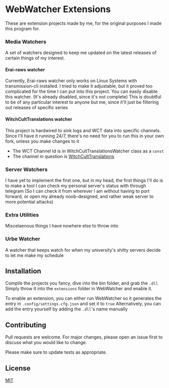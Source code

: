 # WebWatcher Extensions
These are extension projects made by me, for the original purposes I made this program for.

### Media Watchers
A set of watchers designed to keep me updated on the latest releases of certain things of my interest.

#### Erai-raws watcher
Currently, Erai-raws watcher only works on Linux Systems with transmission-cli installed. I tried to make it adjustable, but it proved too complicated for the time I can put into this project.
You can easily disable this watcher. (It's already disabled, since it's not complete)
This is doubtful to be of any particular interest to anyone but me, since it'll just be filtering out releases of specific series

#### WitchCultTranslations watcher
This project is hardwired to sink logs and WCT data into specific channels. Since I'll have it running 24/7, there's no need for you to run this in your own fork, unless you make changes to it
- The WCT Channel Id is in WitchCultTranslationsWatcher class as a `const`
- The channel in question is [WitchCultTranslations](https://t.me/WitchCultTranslations)

### Server Watchers
I have yet to implement the first one, but in my head, the first things I'll do is to make a tool I can check my personal server's status with through telegram (So I can check it from wherever I am without having to port forward, or open my already noob-designed, and rather weak server to more potential attacks)

### Extra Utilities
Miscelaenous things I have nowhere else to throw into

### Urbe Watcher
A watcher that keeps watch for when my university's shitty servers decide to let me make my schedule


## Installation
Compile the projects you fancy, dive into the bin folder, and grab the `.dll`
Simply throw it into the `extensions` folder in WebWatcher and enable it.

To enable an extension, you can either run WebWatcher so it generates the entry in `.config/settings.cfg.json` and set it to `true`
Alternatively, you can add the entry yourself by adding the `.dll`'s name manually

## Contributing
Pull requests are welcome. For major changes, please open an issue first to discuss what you would like to change.

Please make sure to update tests as appropriate.

## License
[MIT](https://choosealicense.com/licenses/mit/)
